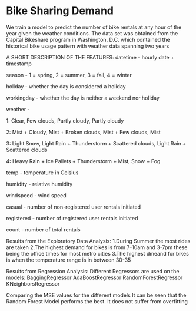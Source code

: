 # Bike Sharing Demand
We train a model to predict the number of bike rentals at any hour of the year given the weather conditions. The data set was obtained from the Capital Bikeshare program in Washington, D.C. which contained the historical bike usage pattern with weather data spanning two years

A SHORT DESCRIPTION OF THE FEATURES:
datetime - hourly date + timestamp  

season -  1 = spring, 2 = summer, 3 = fall, 4 = winter 

holiday - whether the day is considered a holiday

workingday - whether the day is neither a weekend nor holiday

weather -

1: Clear, Few clouds, Partly cloudy, Partly cloudy 

2: Mist + Cloudy, Mist + Broken clouds, Mist + Few clouds, Mist 

3: Light Snow, Light Rain + Thunderstorm + Scattered clouds, Light Rain + Scattered clouds 

4: Heavy Rain + Ice Pallets + Thunderstorm + Mist, Snow + Fog 

temp - temperature in Celsius


humidity - relative humidity

windspeed - wind speed

casual - number of non-registered user rentals initiated

registered - number of registered user rentals initiated

count - number of total rentals

Results from the Exploratory Data Analysis:
1.During Summer the most rides are taken
2.The highest demand for bikes is from 7-10am and 3-7pm these being the office times for most metro cities
3.The highest dmeand for bikes is when the temperature range is in between 30-35

Results from Regression Analysis:
Different Regressors are used on the models:
BaggingRegressor
AdaBoostRegressor
RandomForestRegressor
KNeighborsRegressor

Comparing the MSE values for the different models
It can be seen that the Random Forest Model performs the best. It does not suffer from overfitting



